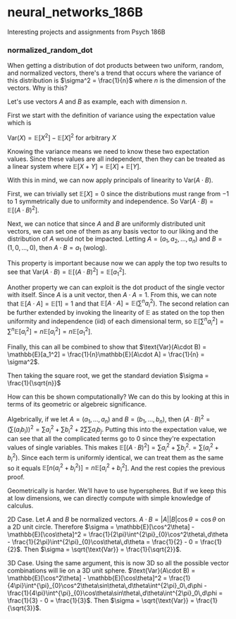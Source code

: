 # neural_networks_186B
Interesting projects and assignments from Psych 186B

### normalized_random_dot

When getting a distribution of dot products between two uniform, random, and normalized vectors, there's a trend that occurs where the variance of this distribution is $\sigma^2 = \frac{1}{n}$ where $n$ is the dimension of the vectors. Why is this?

Let's use vectors $A$ and $B$ as example, each with dimension $n$.

First we start with the definition of variance using the expectation value which is

$\text{Var}(X) = \mathbb{E}[X^2] - \mathbb{E}[X]^2$ for arbitrary $X$

Knowing the variance means we need to know these two expectation values. Since these values are all independent, then they can be treated as a linear system where $\mathbb{E}[X+Y] = \mathbb{E}[X] + \mathbb{E}[Y]$. 

With this in mind, we can now apply principals of linearity to $\text{Var}(A\cdot B)$.

First, we can trivially set $\mathbb{E}[X] = 0$ since the distributions must range from $-1$ to $1$ symmetrically due to uniformity and independence. So $\text{Var}(A\cdot B) = \mathbb{E}[(A\cdot B)^2]$.

Next, we can notice that since $A$ and $B$ are uniformly distributed unit vectors, we can set one of them as any basis vector to our liking and the distribution of $A$ would not be impacted. Letting $A = (a_1,a_2,\dots,a_n)$ and $B = (1,0,\dots,0)$, then $A\cdot B = a_1$ (wolog).

This property is important because now we can apply the top two results to see that $\text{Var}(A\cdot B) = \mathbb{E}[(A\cdot B)^2] = \mathbb{E}[a_1^2]$.

Another property we can can exploit is the dot product of the single vector with itself. Since $A$ is a unit vector, then $A\cdot A = 1$. From this, we can note that $\mathbb{E}[A\cdot A] = \mathbb{E}[1] = 1$ and that $\mathbb{E}[A\cdot A] = \mathbb{E}(\sum^na_i^2)$. The second relation can be further extended by invoking the linearity of $\mathbb{E}$ as stated on the top then uniformity and independence (iid) of each dimensional term, so $\mathbb{E}[\sum^na_i^2] = \sum^n\mathbb{E}[a_i^2] = n\mathbb{E}[a_i^2] = n\mathbb{E}[a_1^2]$.

Finally, this can all be combined to show that $\text{Var}(A\cdot B) = \mathbb{E}[a_1^2] = \frac{1}{n}\mathbb{E}[A\cdot A] = \frac{1}{n} = \sigma^2$.

Then taking the square root, we get the standard deviation $\sigma = \frac{1}{\sqrt{n}}$

How can this be shown computationally? We can do this by looking at this in terms of its geometric or algebreic significance.

Algebrically, if we let $A = (a_1,\dots,a_n)$ and $B = (b_1,\dots,b_n)$, then $(A\cdot B)^2 = (\sum(a_ib_i))^2 = \sum a_i^2 + \sum b_i^2 + 2\sum \sum a_i b_j$. Putting this into the expectation value, we can see that all the complicated terms go to 0 since they're expectation values of single variables. This makes $\mathbb{E}[(A\cdot B)^2] = \sum a_i^2 + \sum b_i^2. = \sum(a_i^2 + b_i^2)$. Since each term is uniformly identical, we can treat them as the same so it equals $\mathbb{E}[n(a_i^2 + b_i^2)] = n\mathbb{E}[a_i^2 + b_i^2]$. And the rest copies the previous proof.

Geometrically is harder. We'll have to use hyperspheres. But if we keep this at low dimensions, we can directly compute with simple knowledge of calculus.

2D Case. Let $A$ and $B$ be normalized vectors. $A\cdot B = |A||B|\cos\theta = \cos\theta$ on a 2D unit circle. Therefore $\sigma = \mathbb{E}[\cos^2\theta] - \mathbb{E}[\cos\theta]^2 = \frac{1}{2\pi}\int^{2\pi}_{0}\cos^2\theta\,d\theta - \frac{1}{2\pi}\int^{2\pi}_{0}\cos\theta\,d\theta = \frac{1}{2} - 0 = \frac{1}{2}$. Then $\sigma = \sqrt{\text{Var}} = \frac{1}{\sqrt{2}}$.

3D Case. Using the same argument, this is now 3D so all the possible vector combinations will lie on a 3D unit sphere. $\text{Var}(A\cdot B) = \mathbb{E}[\cos^2\theta] - \mathbb{E}[\cos\theta]^2 = \frac{1}{4\pi}\int^{\pi}_{0}\cos^2\theta\sin\theta\,d\theta\int^{2\pi}_0\,d\phi - \frac{1}{4\pi}\int^{\pi}_{0}\cos\theta\sin\theta\,d\theta\int^{2\pi}_0\,d\phi = \frac{1}{3} - 0 = \frac{1}{3}$. Then $\sigma = \sqrt{\text{Var}} = \frac{1}{\sqrt{3}}$.
